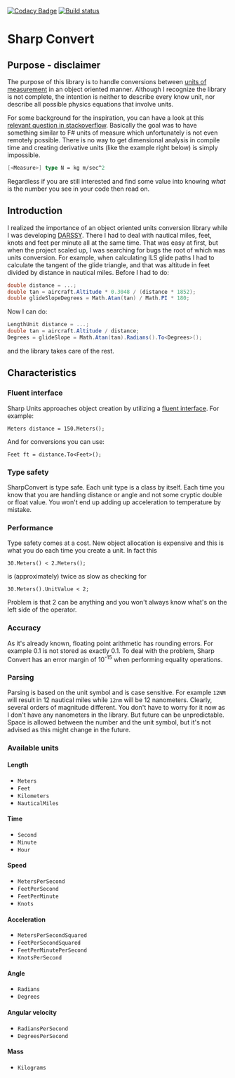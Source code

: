 [![Codacy Badge](https://api.codacy.com/project/badge/Grade/9fd842845e954fa1a4036088002b5b1c)](https://www.codacy.com/manual/adamstyl/sharp-convert?utm_source=github.com&amp;utm_medium=referral&amp;utm_content=adamstyl/sharp-convert&amp;utm_campaign=Badge_Grade)
[![Build status](https://img.shields.io/appveyor/ci/adamstyl/sharp-convert.svg)](https://ci.appveyor.com/project/adamstyl/sharp-convert)

# Sharp Convert
## Purpose - disclaimer
The purpose of this library is to handle conversions between [units of measurement](https://en.wikipedia.org/wiki/Conversion_of_units) in an object oriented manner. Although I recognize the library is not complete, the intention is neither to describe every know unit, nor describe all possible physics equations that involve units.

For some background for the inspiration, you can have a look at this [relevant question in stackoverflow](https://stackoverflow.com/questions/348853/units-of-measure-in-c-sharp-almost). Basically the goal was to have something similar to F# units of measure which unfortunately is not even remotely possible. There is no way to get dimensional analysis in compile time and creating derivative units (like the example right below) is simply impossible. 

```fs
[<Measure>] type N = kg m/sec^2
```

Regardless if you are still interested and find some value into knowing _what_ is the number you see in your code then read on.

## Introduction
I realized the importance of an object oriented units conversion library while I was developing [DARSSY](http://darssy.com/). There I had to deal with nautical miles, feet, knots and feet per minute all at the same time. That was easy at first, but when the project scaled up, I was searching for bugs the root of which was units conversion.
For example, when calculating ILS glide paths I had to calculate the tangent of the glide triangle, and that was altitude in feet divided by distance in nautical miles. Before I had to do:
```cs
double distance = ...;
double tan = aircraft.Altitude * 0.3048 / (distance * 1852);
double glideSlopeDegrees = Math.Atan(tan) / Math.PI * 180;
```
Now I can do:
```cs
LengthUnit distance = ...;
double tan = aircraft.Altitude / distance;
Degrees = glideSlope = Math.Atan(tan).Radians().To<Degrees>();
```
and the library takes care of the rest.

## Characteristics
### Fluent interface
Sharp Units approaches object creation by utilizing a [fluent interface](https://en.wikipedia.org/wiki/Fluent_interface). For example:

`Meters distance = 150.Meters();`

And for conversions you can use:

`Feet ft = distance.To<Feet>();`

### Type safety
SharpConvert is type safe. Each unit type is a class by itself. Each time you know that you are handling distance or angle and not some cryptic double or float value. You won't end up adding up acceleration to temperature by mistake.

### Performance
Type safety comes at a cost. New object allocation is expensive and this is what you do each time you create a unit. In fact this

`30.Meters() < 2.Meters();`

is (approximately) twice as slow as checking for

`30.Meters().UnitValue < 2;`

Problem is that 2 can be anything and you won't always know what's on the left side of the operator.

### Accuracy
As it's already known, floating point arithmetic has rounding errors. For example 0.1 is not stored as exactly 0.1. To deal with the problem, Sharp Convert has an error margin of 10<sup>-15</sup> when performing equality operations.

### Parsing
Parsing is based on the unit symbol and is case sensitive. For example `12NM` will result in 12 nautical miles while `12nm` will be 12 nanometers. Clearly, several orders of magnitude different. You don't have to worry for it now as I don't have any nanometers in the library. But future can be unpredictable. Space is allowed between the number and the unit symbol, but it's not advised as this might change in the future.

### Available units

#### Length
* `Meters`
* `Feet`
* `Kilometers`
* `NauticalMiles`

#### Time
* `Second`
* `Minute`
* `Hour`

#### Speed
* `MetersPerSecond`
* `FeetPerSecond`
* `FeetPerMinute`
* `Knots`

#### Acceleration
* `MetersPerSecondSquared`
* `FeetPerSecondSquared`
* `FeetPerMinutePerSecond`
* `KnotsPerSecond`

#### Angle
* `Radians`
* `Degrees`

#### Angular velocity
* `RadiansPerSecond`
* `DegreesPerSecond`

#### Mass
* `Kilograms`
